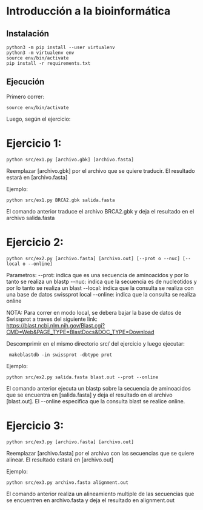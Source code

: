 # Introducción a la bioinformática

## Instalación

```
python3 -m pip install --user virtualenv
python3 -m virtualenv env
source env/bin/activate
pip install -r requirements.txt
```

## Ejecución

Primero correr:
```
source env/bin/activate
```
Luego, según el ejercicio:

# Ejercicio 1:

```
python src/ex1.py [archivo.gbk] [archivo.fasta]
```
Reemplazar [archivo.gbk] por el archivo que se quiere traducir. El resultado estará en [archivo.fasta]

Ejemplo:

```
python src/ex1.py BRCA2.gbk salida.fasta
```
El comando anterior traduce el archivo BRCA2.gbk y deja el resultado en el archivo salida.fasta

# Ejercicio 2:

```
python src/ex2.py [archivo.fasta] [archivo.out] [--prot o --nuc] [--local o --online]
```
Parametros:
--prot: indica que es una secuencia de aminoacidos y por lo tanto se realiza un blastp
--nuc: indica que la secuencia es de nucleotidos y por lo tanto se realiza un blast
--local: indica que la consulta se realiza con una base de datos swissprot local
--online: indica que la consulta se realiza online

NOTA: Para correr en modo local, se debera bajar la base de datos de Swissprot a traves del siguiente link:
https://blast.ncbi.nlm.nih.gov/Blast.cgi?CMD=Web&PAGE_TYPE=BlastDocs&DOC_TYPE=Download

Descomprimir en el mismo directorio src/ del ejercicio y luego ejecutar:
```
 makeblastdb -in swissprot -dbtype prot
 ```

Ejemplo:

```
python src/ex2.py salida.fasta blast.out --prot --online
```

El comando anterior ejecuta un blastp sobre la secuencia de aminoacidos que se encuentra en [salida.fasta] y deja el resultado en el archivo [blast.out]. El --online especifica que la consulta blast se realice online.


# Ejercicio 3:

```
python src/ex3.py [archivo.fasta] [archivo.out] 
```
Reemplazar [archivo.fasta] por el archivo con las secuencias que se quiere alinear. El resultado estará en [archivo.out]

Ejemplo:

```
python src/ex3.py archivo.fasta alignment.out
```

El comando anterior realiza un alineamiento multiple de las secuencias que se encuentren en archivo.fasta y deja el resultado en alignment.out







